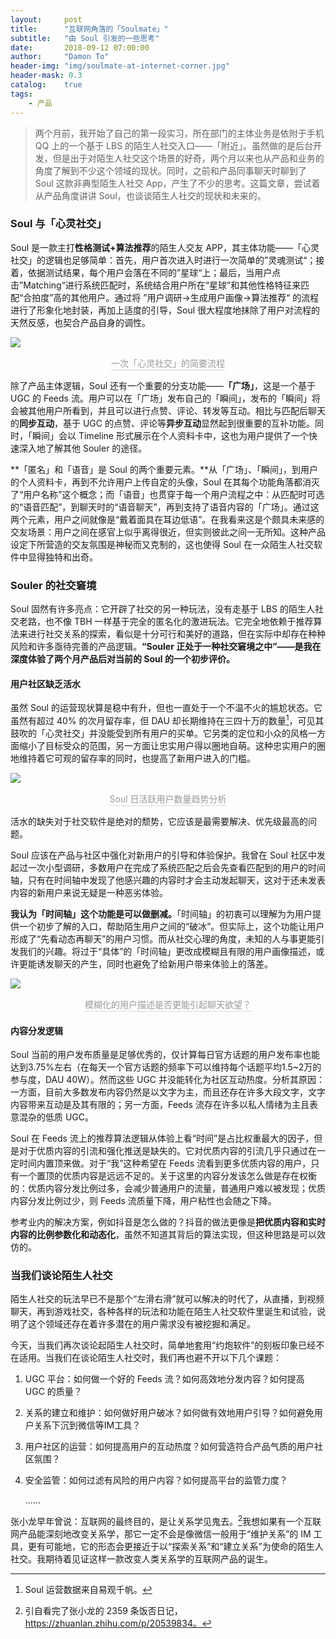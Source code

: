 ```yaml
---
layout:     post
title:      "互联网角落的「Soulmate」"
subtitle:   "由 Soul 引发的一些思考"
date:       2018-09-12 07:00:00
author:     "Damon To"
header-img: "img/soulmate-at-internet-corner.jpg"
header-mask: 0.3
catalog:    true
tags:
    - 产品
---
```


> 两个月前，我开始了自己的第一段实习，所在部门的主体业务是依附于手机 QQ 上的一个基于 LBS 的陌生人社交入口——「附近」。虽然做的是后台开发，但是出于对陌生人社交这个场景的好奇，两个月以来也从产品和业务的角度了解到不少这个领域的现状。同时，之前和产品同事聊天时聊到了 Soul 这款非典型陌生人社交 App，产生了不少的思考。这篇文章，尝试着从产品角度讲讲 Soul，也谈谈陌生人社交的现状和未来的。

### Soul 与「心灵社交」

Soul 是一款主打**性格测试+算法推荐**的陌生人交友 APP，其主体功能——「心灵社交」的逻辑也足够简单：首先，用户首次进入时进行一次简单的”灵魂测试“；接着，依据测试结果，每个用户会落在不同的”星球“上；最后，当用户点击”Matching“进行系统匹配时，系统结合用户所在“星球”和其他性格特征来匹配“合拍度”高的其他用户。通过将 ”用户调研→生成用户画像→算法推荐“ 的流程进行了形象化地封装，再加上适度的引导，Soul 很大程度地抹除了用户对流程的天然反感，也契合产品自身的调性。

![](http://ompnv884d.bkt.clouddn.com/soul_use_logic.png)

<center>    
	<div style="color:orange; border-bottom: 1px solid #d9d9d9;display: inline-block;     color: #999;padding: 1px;">一次「心灵社交」的简要流程</div> 
</center>

除了产品主体逻辑，Soul 还有一个重要的分支功能——**「广场」**，这是一个基于 UGC 的 Feeds 流。用户可以在「广场」发布自己的「瞬间」，发布的「瞬间」将会被其他用户所看到，并且可以进行点赞、评论、转发等互动。相比与匹配后聊天的**同步互动**，基于 UGC 的点赞、评论等**异步互动**显然起到很重要的互补功能。同时，「瞬间」会以 Timeline 形式展示在个人资料卡中，这也为用户提供了一个快速深入地了解其他 Souler 的途径。

**「匿名」和「语音」是 Soul 的两个重要元素。**从「广场」、「瞬间」，到用户的个人资料卡，再到不允许用户上传自定的头像，Soul 在其每个功能角落都消灭了“用户名称”这个概念；而「语音」也贯穿于每一个用户流程之中：从匹配时可选的“语音匹配”，到聊天时的“语音聊天”，再到支持了语音内容的「广场」。通过这两个元素，用户之间就像是“戴着面具在耳边低语”。在我看来这是个颇具未来感的交友场景：用户之间在感官上似乎离得很近，但实则彼此之间一无所知。这种产品设定下所营造的交友氛围是神秘而又克制的，这也使得 Soul 在一众陌生人社交软件中显得独特和出奇。

### Souler 的社交窘境

Soul 固然有许多亮点：它开辟了社交的另一种玩法，没有走基于 LBS 的陌生人社交老路，也不像 TBH 一样基于完全的匿名化的激进玩法。它完全地依赖于推荐算法来进行社交关系的探索，看似是十分可行和美好的道路，但在实际中却存在种种风险和许多亟待完善的产品逻辑。**“Souler 正处于一种社交窘境之中”——是我在深度体验了两个月产品后对当前的 Soul 的一个初步评价。** 

#### 用户社区缺乏活水

虽然 Soul 的运营现状算是稳中有升，但也一直处于一个不温不火的尴尬状态。它虽然有超过 40% 的次月留存率，但 DAU 却长期维持在三四十万的数量[^1]，可见其鼓吹的「心灵社交」并没能受到所有用户的买单。它另类的定位和小众的风格一方面缩小了目标受众的范围，另一方面让忠实用户得以圈地自萌。这种忠实用户的圈地维持着它可观的留存率的同时，也提高了新用户进入的门槛。

![](http://ompnv884d.bkt.clouddn.com/soul_dau.png)

<center>    
	<div style="color:orange; border-bottom: 1px solid #d9d9d9;display: inline-block;     color: #999;padding: 1px;">Soul 日活跃用户数量趋势分析</div> 
</center>

活水的缺失对于社交软件是绝对的颓势，它应该是最需要解决、优先级最高的问题。

Soul 应该在产品与社区中强化对新用户的引导和体验保护。我曾在 Soul 社区中发起过一次小型调研，多数用户在完成了系统匹配之后会先查看匹配到的用户的时间轴，只有在时间轴中发现了他感兴趣的内容时才会主动发起聊天，这对于还未发表内容的新用户来说无疑是一种恶劣体验。

**我认为「时间轴」这个功能是可以做删减。**「时间轴」的初衷可以理解为为用户提供一个初步了解的入口，帮助陌生用户之间的“破冰”。但实际上，这个功能让用户形成了“先看动态再聊天”的用户习惯。而从社交心理的角度，未知的人与事更能引发我们的兴趣。将过于“具体”的「时间轴」更改成模糊且有限的用户画像描述，或许更能诱发聊天的产生，同时也避免了给新用户带来体验上的落差。

![](http://ompnv884d.bkt.clouddn.com/soul_timeline.png)

<center>    
	<div style="color:orange; border-bottom: 1px solid #d9d9d9;display: inline-block;     color: #999;padding: 1px;">模糊化的用户描述是否更能引起聊天欲望？</div> 
</center>

#### 内容分发逻辑

Soul 当前的用户发布质量是足够优秀的，仅计算每日官方话题的用户发布率也能达到3.75%左右（在每天一个官方话题的频率下可以维持每个话题平均1.5~2万的参与度，DAU 40W）。然而这些 UGC 并没能转化为社区互动热度。分析其原因：一方面，目前大多数发布内容仍然是以文字为主，而且还存在许多大段文字，文字内容带来互动是及其有限的；另一方面，Feeds 流存在许多以私人情绪为主且表意混杂的低质 UGC。

Soul 在 Feeds 流上的推荐算法逻辑从体验上看“时间”是占比权重最大的因子，但是对于优质内容的引流和强化推送是缺失的。它对优质内容的引流几乎只通过在一定时间内置顶来做。对于“我”这种希望在 Feeds 流看到更多优质内容的用户，只有一个置顶的优质内容是远远不足的。关于这里的内容分发该怎么做是存在权衡的：优质内容分发比例过多，会减少普通用户的流量，普通用户难以被发现；优质内容分发比例过少，则 Feeds 流质量下降，用户粘性也会随之下降。

参考业内的解决方案，例如抖音是怎么做的？抖音的做法更像是**把优质内容和实时内容的比例参数化和动态化**，虽然不知道其背后的算法实现，但这种思路是可以效仿的。

### 当我们谈论陌生人社交

陌生人社交的玩法早已不是那个“左滑右滑”就可以解决的时代了，从直播，到视频聊天，再到游戏社交，各种各样的玩法和功能在陌生人社交软件里诞生和试验，说明了这个领域还存在着许多潜在的用户需求没有被挖掘和满足。

今天，当我们再次谈论起陌生人社交时，简单地套用“约炮软件”的刻板印象已经不在适用。当我们在谈论陌生人社交时，我们再也避不开以下几个课题：

1. UGC 平台：如何做一个好的 Feeds 流？如何高效地分发内容？如何提高 UGC 的质量？

2. 关系的建立和维护：如何做好用户破冰？如何做有效地用户引导？如何避免用户关系下沉到微信等IM工具？

3. 用户社区的运营：如何提高用户的互动热度？如何营造符合产品气质的用户社区氛围？

4. 安全监管：如何过滤有风险的用户内容？如何提高平台的监管力度？

   ......

张小龙早年曾说：互联网的最终目的，是让关系学见鬼去。[^2]我想如果有一个互联网产品能深刻地改变关系学，那它一定不会是像微信一般用于“维护关系”的 IM 工具，更有可能地，它的形态会更接近于以“探索关系”和“建立关系”为使命的陌生人社交。我期待着见证这样一款改变人类关系学的互联网产品的诞生。



[^1]: Soul 运营数据来自易观千帆。
[^2]: 引自看完了张小龙的 2359 条饭否日记，https://zhuanlan.zhihu.com/p/20539834。